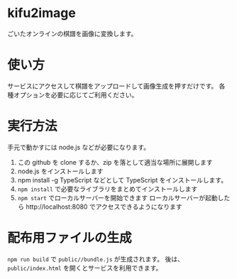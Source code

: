 # kifu2image
ごいたオンラインの棋譜を画像に変換します。

# 使い方
サービスにアクセスして棋譜をアップロードして画像生成を押すだけです。
各種オプションを必要に応じてご利用ください。

# 実行方法
手元で動かすには node.js などが必要になります。
1. この github を clone するか、zip を落として適当な場所に展開します
1. node.js をインストールします
1. npm install -g TypeScript などとして TypeScript をインストールします。
1. ```npm install``` で必要なライブラリをまとめてインストールします
1. ```npm start``` でローカルサーバーを開始できます
ローカルサーバーが起動したら http://localhost:8080 でアクセスできるようになります

# 配布用ファイルの生成
```npm run build``` で ```public//bundle.js``` が生成されます。
後は、```public/index.html``` を開くとサービスを利用できます。
